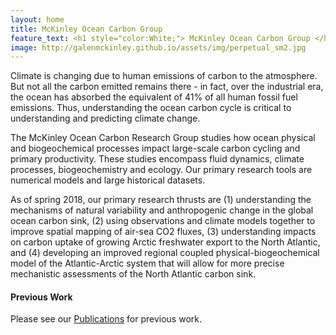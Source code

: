 ```yaml
---
layout: home
title: McKinley Ocean Carbon Group 
feature_text: <h1 style="color:White;"> McKinley Ocean Carbon Group </h1>
image: http://galenmckinley.github.io/assets/img/perpetual_sm2.jpg
---
```


Climate is changing due to human emissions of carbon to the atmosphere. But not all the carbon emitted remains there - in fact, over the industrial era, the ocean has absorbed the equivalent of 41% of all human fossil fuel emissions. Thus, understanding the ocean carbon cycle is critical to understanding and predicting climate change.

The McKinley Ocean Carbon Research Group studies how ocean physical and biogeochemical processes impact large-scale carbon cycling and primary productivity. These studies encompass fluid dynamics, climate processes, biogeochemistry and ecology.  Our primary research tools are numerical models and large historical datasets.  

As of spring 2018, our primary research thrusts are (1) understanding the mechanisms of natural variability and anthropogenic change in the global ocean carbon sink, (2) using observations and climate models together to improve spatial mapping of air-sea CO2 fluxes, (3) understanding impacts on carbon uptake of growing Arctic freshwater export to the North Atlantic, and (4) developing an improved regional coupled physical-biogeochemical model of the Atlantic-Arctic system that will allow for more precise mechanistic assessments of the North Atlantic carbon sink. 


#### Previous Work  
Please see our [Publications]({{site.baseurl}}/publications) for previous work.




